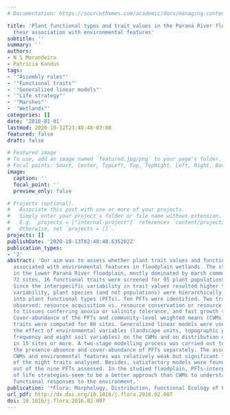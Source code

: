 ```yaml
---
# Documentation: https://sourcethemes.com/academic/docs/managing-content/

title: 'Plant functional types and trait values in the Paraná River floodplain: Modelling
  their association with environmental features'
subtitle: ''
summary: ''
authors:
- N S Morandeira
- Patricia Kandus
tags:
- '"Assembly rules"'
- '"Functional traits"'
- '"Generalized linear models"'
- '"Life strategy"'
- '"Marshes"'
- '"Wetlands"'
categories: []
date: '2016-01-01'
lastmod: 2020-10-12T23:48:48-03:00
featured: false
draft: false

# Featured image
# To use, add an image named `featured.jpg/png` to your page's folder.
# Focal points: Smart, Center, TopLeft, Top, TopRight, Left, Right, BottomLeft, Bottom, BottomRight.
image:
  caption: ''
  focal_point: ''
  preview_only: false

# Projects (optional).
#   Associate this post with one or more of your projects.
#   Simply enter your project's folder or file name without extension.
#   E.g. `projects = ["internal-project"]` references `content/project/deep-learning/index.md`.
#   Otherwise, set `projects = []`.
projects: []
publishDate: '2020-10-13T02:48:48.635202Z'
publication_types:
- '2'
abstract: 'Our aim was to assess whether plant trait values and functional types are
  associated with environmental features in floodplain wetlands. The study was conducted
  in the Lower Paraná River floodplain, mostly dominated by marsh communities. In
  72 sites, 16 functional traits were screened for 95 plant populations of 44 species.
  Since the interspecific variability in trait values resulted higher than the intraspecific
  variability, plant species (and not populations) were hierarchically classified
  into plant functional types (PFTs). Ten PFTs were identified. Two trade-offs were
  observed: resource acquisition vs. resource conservation or resource assignment
  to tissues conferring anoxia or salinity tolerance, and fast growth vs. light interception.
  Cover-abundance of the PFTs and community-level weighted means (CWMs) of the non-redundant
  traits were computed for 80 sites. Generalized linear models were used to assess
  the effect of environmental variables (landscape units, topographic positions, flooding
  frequency and eight soil variables) on the CWMs and on distribution of PFTs occurring
  in 15 sites or more. A two-stage modelling process was carried out to account for
  the presence-absence and cover-abundance of PFTs separately. The association between
  CWMs and environmental features was relatively weak but significant for six out
  of the eight traits analysed. Besides, satisfactory models were found for eight
  out of the nine PFTs assessed. In the studied floodplain, PFTs-interpreted in terms
  of life strategies-seem to be a better approach than CWMs to understand and characterise
  functional responses to the environment.'
publication: '*Flora: Morphology, Distribution, Functional Ecology of Plants*'
url_pdf: http://dx.doi.org/10.1016/j.flora.2016.02.007
doi: 10.1016/j.flora.2016.02.007
---
```

